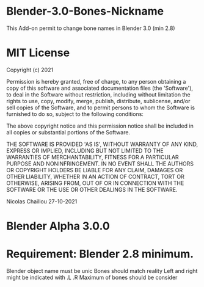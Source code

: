 # Blender-3.0-Bones-Nickname
This Add-on permit to change bone names in Blender 3.0 (min 2.8)

# MIT License

 Copyright (c) 2021

 Permission is hereby granted, free of charge, to any person obtaining a copy
 of this software and associated documentation files (the 'Software'), to deal
 in the Software without restriction, including without limitation the rights
 to use, copy, modify, merge, publish, distribute, sublicense, and/or sell
 copies of the Software, and to permit persons to whom the Software is
 furnished to do so, subject to the following conditions:

The above copyright notice and this permission notice shall be included in
all copies or substantial portions of the Software.

THE SOFTWARE IS PROVIDED 'AS IS', WITHOUT WARRANTY OF ANY KIND, EXPRESS OR IMPLIED, INCLUDING BUT NOT LIMITED TO THE WARRANTIES OF MERCHANTABILITY, FITNESS FOR A PARTICULAR PURPOSE AND NONINFRINGEMENT. IN NO EVENT SHALL THE AUTHORS OR COPYRIGHT HOLDERS BE LIABLE FOR ANY CLAIM, DAMAGES OR OTHER LIABILITY, WHETHER IN AN ACTION OF CONTRACT, TORT OR OTHERWISE, ARISING FROM, OUT OF OR IN CONNECTION WITH THE SOFTWARE OR THE USE OR OTHER DEALINGS IN THE SOFTWARE.

Nicolas Chaillou 27-10-2021
#	Blender Alpha 3.0.0


# Requirement: Blender 2.8 minimum.
Blender object name must be unic
Bones should match reality
Left and right might be indicated with .L .R
Maximum of bones should be consider

